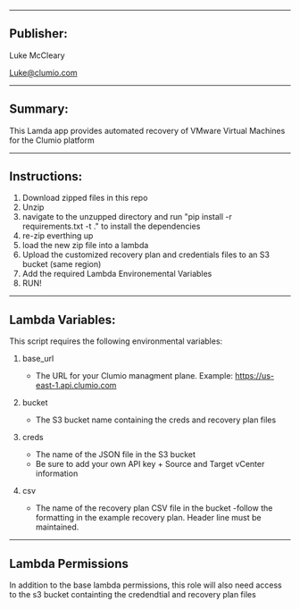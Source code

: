 -------
Publisher:
-------

Luke McCleary

Luke@clumio.com

---------
Summary:
---------

This Lamda app provides automated recovery of VMware Virtual Machines for the Clumio platform 

-------
Instructions:
-------

1. Download zipped files in this repo
2. Unzip
3. navigate to the unzupped directory and run "pip install -r requirements.txt -t ." to install the dependencies
4. re-zip everthing up
5. load the new zip file into a lambda
6. Upload the customized recovery plan and credentials files to an S3 bucket (same region)
7. Add the required Lambda Environemental Variables
8. RUN!

------------
Lambda Variables:
------------

This script requires the following environmental variables:

1. base_url
   - The URL for your Clumio managment plane. Example: https://us-east-1.api.clumio.com

2. bucket
   - The S3 bucket name containing the creds and recovery plan files

3. creds
   - The name of the JSON file in the S3 bucket
   - Be sure to add your own API key + Source and Target vCenter information

4. csv
   - The name of the recovery plan CSV file in the bucket
   -follow the formatting in the example recovery plan. Header line must be maintained.

------------------------
Lambda Permissions
------------------------

In addition to the base lambda permissions, this role will also need access to the s3 bucket containting the credendtial and recovery plan files




